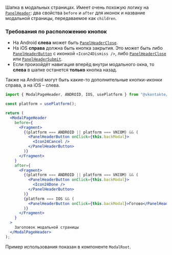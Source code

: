 Шапка в модальных страницах.
Имеет очень похожую логику на [`PanelHeader`](#!/PanelHeader): два свойства `before` и `after` для иконок и название модальной страницы, передаваемое как `children`.

### Требования по расположению кнопок

- На Android **слева** может быть [`PanelHeaderClose`](#!/PanelHeaderClose).
- На iOS **справа** должна быть кнопка закрытия. Это может быть либо [`PanelHeaderButton`](#!/PanelHeaderButton) с иконкой `<Icon24Dismiss />`, либо [`PanelHeaderClose`](#!/PanelHeaderClose) или [`PanelHeaderSubmit`](#!/PanelHeaderSubmit).
- Если произойдёт навигация вперёд внутри модального окна, то **слева** в шапке останется **только** кнопка назад.

Также на Android могут быть какие-то дополнительные кнопки-иконки справа, а на iOS – слева.

```jsx static
import { ModalPageHeader, ANDROID, IOS, usePlatform } from "@vkontakte/vkui";

const platform = usePlatform();

return (
  <ModalPageHeader
    before={
      <Fragment>
        {(platform === ANDROID || platform === VKCOM) && (
          <PanelHeaderButton onClick={this.backModal}>
            <Icon24Cancel />
          </PanelHeaderButton>
        )}
      </Fragment>
    }
    after={
      <Fragment>
        {(platform === ANDROID || platform === VKCOM) && (
          <PanelHeaderButton onClick={this.backModal}>
            <Icon24Done />
          </PanelHeaderButton>
        )}
        {platform === IOS && (
          <PanelHeaderButton onClick={this.backModal}>Готово</PanelHeaderButton>
        )}
      </Fragment>
    }
  >
    Заголовок модальной страницы
  </ModalPageHeader>
);
```

Пример использования показан в компоненте `ModalRoot`.
